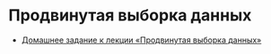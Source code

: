 # Продвинутая выборка данных

- [Домашнее задание к лекции «Продвинутая выборка данных»](https://github.com/netology-code/py-homeworks-db/tree/SQLPY-76/04-dml)